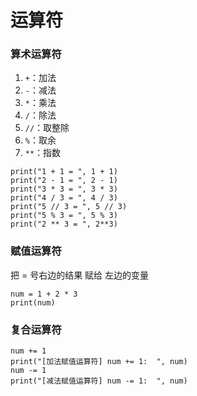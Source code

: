 # 运算符

### 算术运算符

1. `+`：加法
2. `-`：减法
3. `*`：乘法
4. `/`：除法
5. `//`：取整除
6. `%`：取余
7. `**`：指数

```
print("1 + 1 = ", 1 + 1)
print("2 - 1 = ", 2 - 1)
print("3 * 3 = ", 3 * 3)
print("4 / 3 = ", 4 / 3)
print("5 // 3 = ", 5 // 3)
print("5 % 3 = ", 5 % 3)
print("2 ** 3 = ", 2**3)
```

### 赋值运算符

把 = 号右边的结果 赋给 左边的变量

```
num = 1 + 2 * 3
print(num)
```

### 复合运算符

```
num += 1
print("[加法赋值运算符] num += 1:  ", num)
num -= 1
print("[减法赋值运算符] num -= 1:  ", num)
```